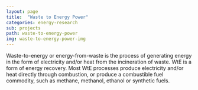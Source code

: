 ```yaml
---
layout: page
title:  "Waste to Energy Power"
categories: energy-research
sub: projects
path: waste-to-energy-power
img: waste-to-energy-power-img
---
```



<div class="col-md-8 col-md-offset-2 text-left">

<p class="lead">
Waste-to-energy or energy-from-waste is the process of generating energy in the form of electricity and/or heat from the incineration of waste. WtE is a form of energy recovery. Most WtE processes produce electricity and/or heat directly through combustion, or produce a combustible fuel commodity, such as methane, methanol, ethanol or synthetic fuels.
</p>

</div>